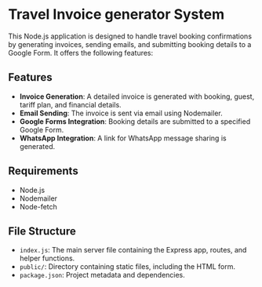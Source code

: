 # Travel Invoice generator System

This Node.js application is designed to handle travel booking confirmations by generating invoices, sending emails, and submitting booking details to a Google Form. It offers the following features:

## Features

- **Invoice Generation**: A detailed invoice is generated with booking, guest, tariff plan, and financial details.
- **Email Sending**: The invoice is sent via email using Nodemailer.
- **Google Forms Integration**: Booking details are submitted to a specified Google Form.
- **WhatsApp Integration**: A link for WhatsApp message sharing is generated.

## Requirements

- Node.js
- Nodemailer
- Node-fetch

## File Structure

- `index.js`: The main server file containing the Express app, routes, and helper functions.
- `public/`: Directory containing static files, including the HTML form.
- `package.json`: Project metadata and dependencies.
